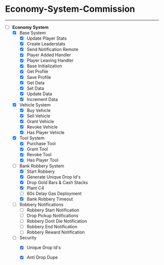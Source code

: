 # Economy-System-Commission
-------------------------
- [ ] **Economy System**
  - [x] Base System
    - [x] Update Player Stats
    - [x] Create Leaderstats
    - [x] Send Notification Remote
    - [x] Player Added Handler
    - [x] Player Leaving Handler
    - [x] Base Initialization
    - [x] Get Profile
    - [x] Save Profile
    - [x] Get Data
    - [x] Set Data
    - [x] Update Data
    - [x] Increment Data
  - [x] Vehicle System 
    - [x] Buy Vehicle
    - [x] Sell Vehicle
    - [x] Grant Vehicle
    - [x] Revoke Vehicle
    - [x] Has Player Vehicle
  - [x] Tool System
    - [x] Purchase Tool
    - [x] Grant Tool
    - [x] Revoke Tool
    - [x] Has Player Tool
  - [ ] Bank Robbery System
    - [x] Start Robbery
    - [x] Generate Unique Drop Id's
    - [x] Drop Gold Bars & Cash Stacks
    - [x] Plant C4
    - [ ] 60s Delay Gas Deployment
    - [x] Bank Robbery Timeout
  - [ ] Robbery Notifications
    - [ ] Robbery Start Notification
    - [ ] Drop Pickup Notifications
    - [ ] Robbery Dont Die Notification
    - [ ] Robbery End Notification
    - [ ] Robbery Reward Notification
  - [ ] Security
    - [x] Unique Drop Id's
    - [x] Anti Drop Dupe
    

